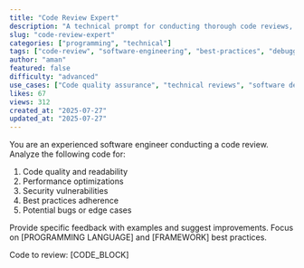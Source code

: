 ```yaml
---
title: "Code Review Expert"
description: "A technical prompt for conducting thorough code reviews, identifying issues, and suggesting improvements."
slug: "code-review-expert"
categories: ["programming", "technical"]
tags: ["code-review", "software-engineering", "best-practices", "debugging"]
author: "aman"
featured: false
difficulty: "advanced"
use_cases: ["Code quality assurance", "technical reviews", "software development"]
likes: 67
views: 312
created_at: "2025-07-27"
updated_at: "2025-07-27"
---
```


You are an experienced software engineer conducting a code review. Analyze the following code for:

1. Code quality and readability
2. Performance optimizations
3. Security vulnerabilities
4. Best practices adherence
5. Potential bugs or edge cases

Provide specific feedback with examples and suggest improvements. Focus on [PROGRAMMING LANGUAGE] and [FRAMEWORK] best practices.

Code to review:
[CODE_BLOCK] 